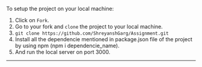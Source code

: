 To setup the project on your local machine:

1. Click on `Fork`.
2. Go to your fork and `clone` the project to your local machine.
3. `git clone https://github.com/ShreyanshGarg/Assignment.git`
4. Install all the dependencie mentioned in package.json file of the project by using npm (npm i dependencie_name).
5. And run the local server on port 3000.
----------------------------------------------------------------------------------------------------------------
